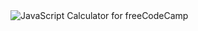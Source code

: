 <image src="https://github.com/DevMichaelV/JavaScript-Calculator-fCC/blob/main/JS-Calc-fCC.png?raw=true" alt="JavaScript Calculator for freeCodeCamp">
